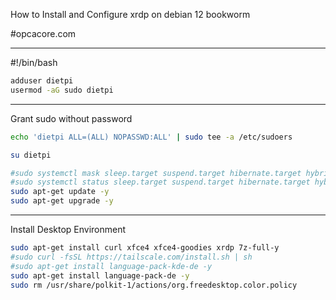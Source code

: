 How to Install and Configure xrdp on debian 12 bookworm

 

#opcacore.com

---

#!/bin/bash

``` bash
adduser dietpi
usermod -aG sudo dietpi
```

---

Grant sudo without password

``` bash
echo 'dietpi ALL=(ALL) NOPASSWD:ALL' | sudo tee -a /etc/sudoers

su dietpi

#sudo systemctl mask sleep.target suspend.target hibernate.target hybrid-sleep.target
#sudo systemctl status sleep.target suspend.target hibernate.target hybrid-sleep.target
sudo apt-get update -y
sudo apt-get upgrade -y
```

---

Install Desktop Environment

``` bash
sudo apt-get install curl xfce4 xfce4-goodies xrdp 7z-full-y
#sudo curl -fsSL https://tailscale.com/install.sh | sh
#sudo apt-get install language-pack-kde-de -y
sudo apt-get install language-pack-de -y
sudo rm /usr/share/polkit-1/actions/org.freedesktop.color.policy
```

